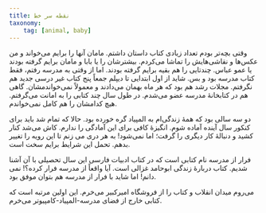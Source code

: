 ```yaml
---
title: نقطه سر خط
taxonomy:
    tag: [animal, baby]
---
```


وقتی بچه‌تر بودم تعداد زیادی کتاب داستان داشتم. مامان آنها را برایم می‌خواند و من عکس‌ها و نقاشی‌هایش را تماشا می‌کردم. بیشترشان را یا بابا و مامان  برایم گرفته بودند یا عمو عباس. چندتایی را هم بقیه برایم گرفته بودند. اما از وقتی به مدرسه رفتم، فقط کتاب مدرسه بود و بس. شاید از اول ابتدایی تا دیپلم جمعاً پنج کتاب غیر درسی جدید هم نگرفتم. مجلات رشد هم بود که هر ماه بهمان می‌دادند و معمولاً نمی‌خواندمشان. گاهی هم در کتابخانهٔ مدرسه عضو می‌شدم. در طول سال چند کتابی را به امانت می‌گرفتم. هیچ کدامشان را هم کامل نمی‌خواندم.

دو سه سالی بود که همهٔ زندگی‌ام به المپیاد گره خورده بود. حالا که تمام شد باید برای کنکور سال آینده آماده شوم. انگیزهٔ کافی برای این آمادگی را ندارم. کاش می‌شد کنار کشید و دنبالهٔ کار دیگری را  گرفت؛ اما نمی‌شود!
به هر دری می ‌زنم تا این رویه را تغییر بدهم. تحمل این شرایط برایم سخت است.

فرار از مدرسه  نام کتابی است که در کتاب ادبیات فارسی این سال تحصیلی با آن آشنا شدیم. کتاب دربارهٔ زندگی ابوحامد غزالی است. آیا واقعاً از مدرسه فرار کرده؟! نمی دانم! اما شاید با فرار از مدرسه هم بتوان موفق بود. 

می‌روم میدان انقلاب و کتاب را از فروشگاه امیرکبیر می‌خرم. این اولین مرتبه است که کتابی خارج از فضای مدرسه-المپیاد-کامپیوتر می‌خرم. 